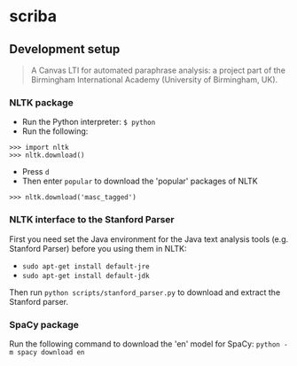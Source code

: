 # scriba

## Development setup

> A Canvas LTI for automated paraphrase analysis: a project part of the Birmingham International Academy (University of Birmingham, UK).

### NLTK package

- Run the Python interpreter: `$ python`
- Run the following:

```
>>> import nltk
>>> nltk.download()
```

- Press `d`
- Then enter `popular` to download the 'popular' packages of NLTK

```
>>> nltk.download('masc_tagged')
```

### NLTK interface to the Stanford Parser

First you need set the Java environment for the Java text analysis tools (e.g. Stanford Parser) before you using them in NLTK:

- `sudo apt-get install default-jre`
- `sudo apt-get install default-jdk`

Then run `python scripts/stanford_parser.py` to download and extract the Stanford parser.

### SpaCy package

Run the following command to download the 'en' model for SpaCy: `python -m spacy download en`
